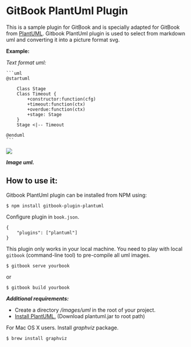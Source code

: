 **GitBook PlantUml Plugin**
==============

This is a sample plugin for GitBook and is specially adapted for GitBook from [PlantUML](http://www.plantuml.com/index.html). Gitbook PlantUml plugin is used to select from markdown uml and converting it into a picture format svg.

**Example:**

*Text format uml:*

<pre><code>```uml
@startuml

	Class Stage
	Class Timeout {
		+constructor:function(cfg)
		+timeout:function(ctx)
		+overdue:function(ctx)
		+stage: Stage
	}
 	Stage &lt;|-- Timeout

@enduml
```
</code></pre>

![](./images/uml.png)

***Image uml.***

**How to use it:**
--------------

Gitbook PlantUml plugin can be installed from NPM using:

```$ npm install gitbook-plugin-plantuml```

Configure plugin in `book.json`.

```
{
    "plugins": ["plantuml"]
}
```

This plugin only works in your local machine. You need to play with local `gitbook` (command-line tool) to pre-compile all uml images.

```$ gitbook serve yourbook```

or 

```$ gitbook build yourbook```

***Additional requirements:***

 - Create a directory */images/uml* in the root of your project.
 - [Install PlantUML.](http://www.plantuml.com/download.html) (Download plantuml.jar to root path)

For Mac OS X users. Install *graphviz* package.

```$ brew install graphviz```
